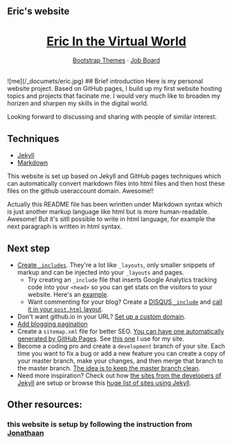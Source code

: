 ## Eric's website
<p align="center">
   <h1 align="center"> <a href="https://trencyclopedia.github.io/"><strong>Eric In the Virtual World</strong></a></h1> 
   
   <p align="center">
   <a href="https://themes.getbootstrap.com/">Bootstrap Themes</a>
   &middot;
   <a href="https://jobs.getbootstrap.com/">Job Board</a>
   <br>
   </p>
</p>

<br>
![me](/_documets/eric.jpg)
## Brief introduction
Here is my personal website project. Based on GitHub pages, I build up my first website hosting topics and projects that facinate me. I would very much like to broaden my horizen and sharpen my skills in the digital world. 

Looking forward to discussing and sharing with people of similar interest.

## Techniques
- [Jekyll](https://jekyllrb.com/)
- [Markdown](https://daringfireball.net/projects/markdown/)

This website is set up based on Jekyll and GitHub pages techniques which can automatically convert markdown files into html files and then host these files on the github useraccount domain. Awesome!!

Actually this README file has been wrintten under Markdown syntax which is just another markup language like html but is more human-readable. Awesome! But it's sitll possible to write in html language, for example the next paragraph is written in html syntax.

## Next step
<ul>
	<li><a href="http://yeswejekyll.com/#_includes">Create <code>_includes</code></a>. They're a lot like <code>_layouts</code>, only smaller snippets of markup and can be injected into your <code>_layouts</code> and pages.
		<ul><li>Try creating an <code>_include</code> file that inserts Google Analytics tracking code into your <code>&lt;head&gt;</code> so you can get stats on the visitors to your website. Here's an <a href="https://github.com/jmcglone/jmcglone.github.io/blob/master/_includes/analytics.html">example</a>.</li>
			<li>Want commenting for your blog? Create a <a href="https://github.com/jmcglone/jmcglone.github.io/blob/master/_includes/disqus.html">DISQUS <code>_include</code></a> and <a href="https://github.com/jmcglone/jmcglone.github.io/blob/master/_layouts/post.html">call it in your <code>post.html</code> layout</a>.</li></ul></li>
	<li>Don't want github.io in your URL? <a href="https://help.github.com/articles/setting-up-a-custom-domain-with-github-pages">Set up a custom domain</a>.</li>
	<li><a href="http://jekyllrb.com/docs/pagination/">Add blogging pagination</a></li>
	<li>Create a <code>sitemap.xml</code> file for better SEO. <a href="https://help.github.com/articles/sitemaps-for-github-pages">You can have one automatically generated by GitHub Pages</a>. See <a href="https://github.com/jmcglone/jmcglone.github.io/blob/master/sitemap.xml">this one</a> I use for my site.</li>
	<li>Become a coding pro and create a <code>development</code> branch of your site. Each time you want to fix a bug or add a new feature you can create a copy of your master branch, make your changes, and then merge that branch to the master branch. <a href="https://help.github.com/articles/branching-out">The idea is to keep the master branch clean</a>.</li>
	<li>Need more inspiration? Check out how <a href="http://jekyllrb.com/docs/sites/">the sites from the developers of Jekyll</a> are setup or browse this <a href="https://github.com/jekyll/jekyll/wiki/Sites">huge list of sites using Jekyll</a>.</li>
</ul>


## Other resources:
### this website is setup by following the instruction from [Jonathaan](http://jmcglone.com/guides/github-pages/)

